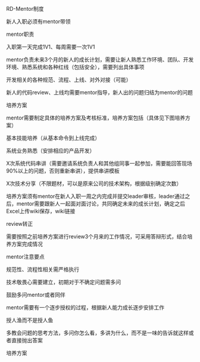 RD-Mentor制度


新人入职必须有mentor带领

mentor职责

入职第一天完成1V1、每周需要一次1V1

mentor负责未来3个月的新人的成长计划，需要让新人熟悉工作环境、团队、开发环境、熟悉系统和各种红线（包括安全），需要列出具体事项

开发相关的各种规范、流程、上线、对外对接（可能）

新人的代码review、上线均需要mentor指导，新人出的问题归结为mentor的问题

培养方案

mentor需要制定具体的培养方案及考核标准，培养方案包括（具体见下图培养方案）

基本技能培养（从基本命令到上线完成）

系统业务熟悉（安排相应的产品开发）

X次系统代码串讲（需要邀请系统负责人和其他组同事一起参加，需要能回答现场90%以上的问题，否则重新串讲），提供串讲模板

X次技术分享（不限题材，可以是原来公司的技术架构，根据级别确定次数）

培养方案须有mentor在新人入职一周之内完成并提交leader审核，leader通过之后，mentor需要跟新人一起面对面讨论，共同确定未来的成长计划，确定之后Excel上传wiki保存，wiki链接

review转正

需要按照之前培养方案进行review3个月来的工作情况，可采用答辩形式，结合培养方案完成情况

mentor注意要点

规范性、流程性相关需严格执行

技术敬畏心需要建立，初期对于不确定问题需多问

鼓励多问mentor或者同伴

mentor需要有一个逐步授权的过程，根据新人能力成长逐步安排工作

授人渔而不是授人鱼

多教会问题的思考方法，多问你怎么看，多讲为什么，而不是一味的告诉就这样或者直接抛出答案

培养方案



